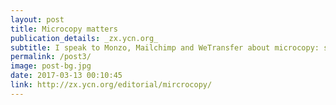 ```yaml
---
layout: post
title: Microcopy matters
publication_details: _zx.ycn.org_
subtitle: I speak to Monzo, Mailchimp and WeTransfer about microcopy: small words that do the heavy-lifting.
permalink: /post3/
image: post-bg.jpg
date: 2017-03-13 00:10:45
link: http://zx.ycn.org/editorial/mircrocopy/
---
```

